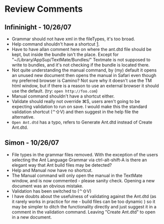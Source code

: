 # Review Comments

## Infininight - 10/26/07

* Grammar should not have xml in the fileTypes, it's too broad.
* Help command shouldn't have a shortcut [1].
* Have to have allan comment here on where the ant.dtd file should be kept, but inside the bundle isn't the place. Except for "~/Library/AppSup/TextMate/Bundles/" Textmate is not supposed to write to bundles, and it's not checking if the bundle is located there.
* Not quite understanding the manual command, by (my) default it opens an unused new document then opens the manual in Safari even though my preferred browser is Camino? Not sure why it doesn't use the TM html window, but if there is a reason to use an external browser it should use the default. (try: `open http://foo.com`)
* Manual command shouldn't have a shortcut either.
* Validate should really not override ⌘S, users aren't going to be expecting validation to run on save. I would make this the standard validation shortcut (⌃⇧V) and then suggest in the help file the alternative.
* `Open Ant.dtd` has a typo, refers to Generate Ant.dtd instead of Create Ant.dtd.

[1]: http://macromates.com/wiki/Bundles/StyleGuide

## Simon - 10/26/07

* File types in the grammar files removed. With the exception of the users selecting the Ant Language Grammar via ctrl-alt-shift-A is there an elegant way that Ant build files may be detected?
* Help and Manual now have no shortcut.
* The Manual command will only open the manual in the TextMate window, and is now commented - please sanity check. Opening a new document was an obvious mistake.
* Validation has been switched to (⌃⇧V)
* I have doubts about the usefulness of validating against the Ant.dtd (as it rarely works in practice for me - build files can be too dynamic ) so it may be simpler to ditch the functionality directly and just suggest it in a comment in the validation command. Leaving "Create Ant.dtd" to open in a new document.

